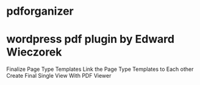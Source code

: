 pdforganizer
============

wordpress pdf plugin by Edward Wieczorek 
============

Finalize Page Type Templates
Link the Page Type Templates to Each other
Create Final Single View With PDF Viewer


